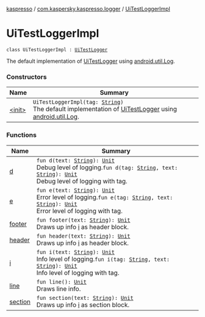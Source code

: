 [kaspresso](../../index.md) / [com.kaspersky.kaspresso.logger](../index.md) / [UiTestLoggerImpl](./index.md)

# UiTestLoggerImpl

`class UiTestLoggerImpl : `[`UiTestLogger`](../-ui-test-logger.md)

The default implementation of [UiTestLogger](../-ui-test-logger.md) using [android.util.Log](https://developer.android.com/reference/android/util/Log.html).

### Constructors

| Name | Summary |
|---|---|
| [&lt;init&gt;](-init-.md) | `UiTestLoggerImpl(tag: `[`String`](https://kotlinlang.org/api/latest/jvm/stdlib/kotlin/-string/index.html)`)`<br>The default implementation of [UiTestLogger](../-ui-test-logger.md) using [android.util.Log](https://developer.android.com/reference/android/util/Log.html). |

### Functions

| Name | Summary |
|---|---|
| [d](d.md) | `fun d(text: `[`String`](https://kotlinlang.org/api/latest/jvm/stdlib/kotlin/-string/index.html)`): `[`Unit`](https://kotlinlang.org/api/latest/jvm/stdlib/kotlin/-unit/index.html)<br>Debug level of logging.`fun d(tag: `[`String`](https://kotlinlang.org/api/latest/jvm/stdlib/kotlin/-string/index.html)`, text: `[`String`](https://kotlinlang.org/api/latest/jvm/stdlib/kotlin/-string/index.html)`): `[`Unit`](https://kotlinlang.org/api/latest/jvm/stdlib/kotlin/-unit/index.html)<br>Debug level of logging with tag. |
| [e](e.md) | `fun e(text: `[`String`](https://kotlinlang.org/api/latest/jvm/stdlib/kotlin/-string/index.html)`): `[`Unit`](https://kotlinlang.org/api/latest/jvm/stdlib/kotlin/-unit/index.html)<br>Error level of logging.`fun e(tag: `[`String`](https://kotlinlang.org/api/latest/jvm/stdlib/kotlin/-string/index.html)`, text: `[`String`](https://kotlinlang.org/api/latest/jvm/stdlib/kotlin/-string/index.html)`): `[`Unit`](https://kotlinlang.org/api/latest/jvm/stdlib/kotlin/-unit/index.html)<br>Error level of logging with tag. |
| [footer](footer.md) | `fun footer(text: `[`String`](https://kotlinlang.org/api/latest/jvm/stdlib/kotlin/-string/index.html)`): `[`Unit`](https://kotlinlang.org/api/latest/jvm/stdlib/kotlin/-unit/index.html)<br>Draws up info [i](i.md) as header block. |
| [header](header.md) | `fun header(text: `[`String`](https://kotlinlang.org/api/latest/jvm/stdlib/kotlin/-string/index.html)`): `[`Unit`](https://kotlinlang.org/api/latest/jvm/stdlib/kotlin/-unit/index.html)<br>Draws up info [i](i.md) as header block. |
| [i](i.md) | `fun i(text: `[`String`](https://kotlinlang.org/api/latest/jvm/stdlib/kotlin/-string/index.html)`): `[`Unit`](https://kotlinlang.org/api/latest/jvm/stdlib/kotlin/-unit/index.html)<br>Info level of logging.`fun i(tag: `[`String`](https://kotlinlang.org/api/latest/jvm/stdlib/kotlin/-string/index.html)`, text: `[`String`](https://kotlinlang.org/api/latest/jvm/stdlib/kotlin/-string/index.html)`): `[`Unit`](https://kotlinlang.org/api/latest/jvm/stdlib/kotlin/-unit/index.html)<br>Info level of logging with tag. |
| [line](line.md) | `fun line(): `[`Unit`](https://kotlinlang.org/api/latest/jvm/stdlib/kotlin/-unit/index.html)<br>Draws line info. |
| [section](section.md) | `fun section(text: `[`String`](https://kotlinlang.org/api/latest/jvm/stdlib/kotlin/-string/index.html)`): `[`Unit`](https://kotlinlang.org/api/latest/jvm/stdlib/kotlin/-unit/index.html)<br>Draws up info [i](i.md) as section block. |
